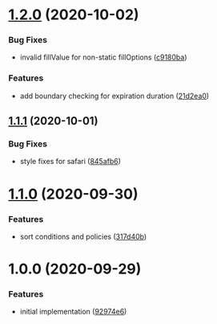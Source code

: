 # [1.2.0](https://github.com/newrelic/nr1-alerts-los-migrator/compare/v1.1.1...v1.2.0) (2020-10-02)


### Bug Fixes

* invalid fillValue for non-static fillOptions ([c9180ba](https://github.com/newrelic/nr1-alerts-los-migrator/commit/c9180bab00eaa912860d50ee6f7f89fb546956c8))


### Features

* add boundary checking for expiration duration ([21d2ea0](https://github.com/newrelic/nr1-alerts-los-migrator/commit/21d2ea06c72a40eb2dd0392189d20434bf5c52d4))

## [1.1.1](https://github.com/newrelic/nr1-alerts-los-migrator/compare/v1.1.0...v1.1.1) (2020-10-01)


### Bug Fixes

* style fixes for safari ([845afb6](https://github.com/newrelic/nr1-alerts-los-migrator/commit/845afb620368280317b4a1f8525a68bc0a941bc7))

# [1.1.0](https://github.com/newrelic/nr1-alerts-los-migrator/compare/v1.0.0...v1.1.0) (2020-09-30)


### Features

* sort conditions and policies ([317d40b](https://github.com/newrelic/nr1-alerts-los-migrator/commit/317d40bade418cbd3675acd224d2677d792f4a19))

# 1.0.0 (2020-09-29)


### Features

* initial implementation ([92974e6](https://github.com/newrelic/nr1-alerts-los-migrator/commit/92974e641af46ef8d04268a3c3143d366e57749a))
